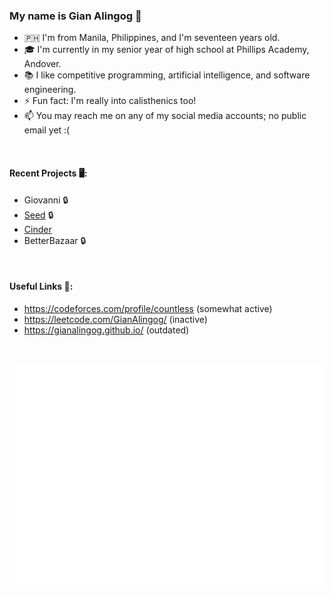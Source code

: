 <!--
<pre>
  signed main() {
    Person gianAlingog = new Person();
    __builtin_goofball(gianAlingog);
  }
</pre>
-->

### My name is Gian Alingog 👋
- 🇵🇭 I'm from Manila, Philippines, and I'm seventeen years old.
- 🎓 I'm currently in my senior year of high school at Phillips Academy, Andover.
- 📚 I like competitive programming, artificial intelligence, and software engineering.
- ⚡ Fun fact: I'm really into calisthenics too!
- 📫 You may reach me on any of my social media accounts; no public email yet :(

<br>

#### Recent Projects 🖥️:
- Giovanni 🔒
- <a href="https://github.com/GianAlingog/seed">Seed</a> 🔒
- <a href="https://github.com/crsche/cinder">Cinder</a>
- BetterBazaar 🔒

<br>

#### Useful Links 🔗:
- https://codeforces.com/profile/countless (somewhat active)
- https://leetcode.com/GianAlingog/ (inactive)
- https://gianalingog.github.io/ (outdated)

<br>

![](https://raw.githubusercontent.com/GianAlingog/cf-stats/main/output/light_card.svg#gh-dark-mode-only)


<!--
**GianAlingog/GianAlingog** is a ✨ _special_ ✨ repository because its `README.md` (this file) appears on your GitHub profile.

Here are some ideas to get you started:

- 🌱 I'm currently working on Seed, ...
- 👯 I’m looking to collaborate on ...
- 🤔 I’m looking for help with ...
- 💬 Ask me about ...
- 📫 How to reach me: ...
- 😄 Pronouns: ...
- ⚡ Fun fact: ...
-->
